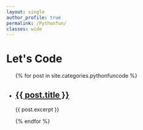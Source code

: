 ```yaml
---
layout: single
author_profile: true
permalink: /Pythonfun/
classes: wide
---
```


<p>
</p>

Let's Code  
====================
<style>

.grid-container {
  display: grid;
  grid-template-columns: 49% 49%;
  background-color: #ffffff;
  padding: 10px;
}
.grid-item {
  background-color: #ffffff;
  border: 0px solid #ffffff;
  padding: 10px;
  text-align: center;
}

</style>

<ul>
  {% for post in site.categories.pythonfuncode %}
      <li>
        <h2><a href="{{ post.url }}">{{ post.title }}</a></h2>
        <p>{{ post.excerpt }}</p>
      </li>
   {% endfor %}
</ul>

<p align="justify">
